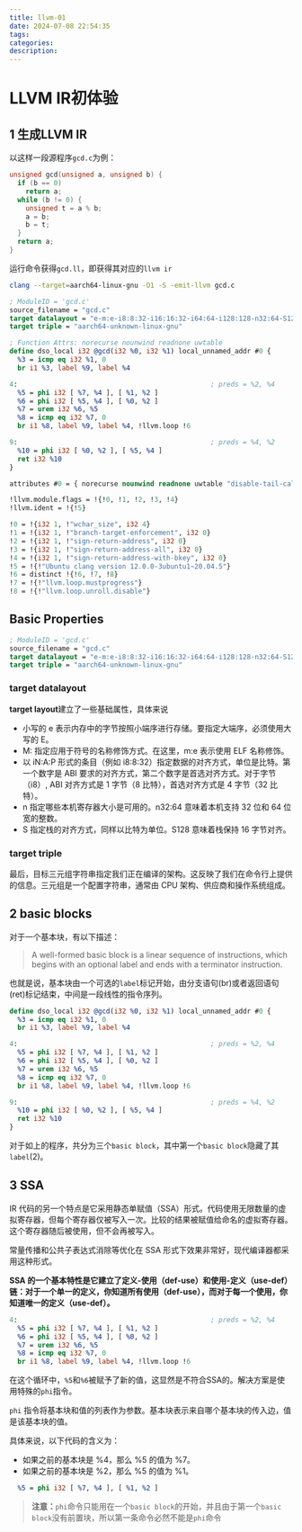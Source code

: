```yaml
---
title: llvm-01
date: 2024-07-08 22:54:35
tags:
categories:
description:
---
```


# LLVM IR初体验

## 1 生成LLVM IR

以这样一段源程序`gcd.c`为例：

```C
unsigned gcd(unsigned a, unsigned b) {
  if (b == 0)
    return a;
  while (b != 0) {
    unsigned t = a % b;
    a = b;
    b = t;
  }
  return a;
}
```

运行命令获得`gcd.ll`，即获得其对应的`llvm ir`

```bash
clang --target=aarch64-linux-gnu -O1 -S -emit-llvm gcd.c
```

```llvm
; ModuleID = 'gcd.c'
source_filename = "gcd.c"
target datalayout = "e-m:e-i8:8:32-i16:16:32-i64:64-i128:128-n32:64-S128"
target triple = "aarch64-unknown-linux-gnu"

; Function Attrs: norecurse nounwind readnone uwtable
define dso_local i32 @gcd(i32 %0, i32 %1) local_unnamed_addr #0 {
  %3 = icmp eq i32 %1, 0
  br i1 %3, label %9, label %4

4:                                                ; preds = %2, %4
  %5 = phi i32 [ %7, %4 ], [ %1, %2 ]
  %6 = phi i32 [ %5, %4 ], [ %0, %2 ]
  %7 = urem i32 %6, %5
  %8 = icmp eq i32 %7, 0
  br i1 %8, label %9, label %4, !llvm.loop !6

9:                                                ; preds = %4, %2
  %10 = phi i32 [ %0, %2 ], [ %5, %4 ]
  ret i32 %10
}

attributes #0 = { norecurse nounwind readnone uwtable "disable-tail-calls"="false" "frame-pointer"="non-leaf" "less-precise-fpmad"="false" "min-legal-vector-width"="0" "no-infs-fp-math"="false" "no-jump-tables"="false" "no-nans-fp-math"="false" "no-signed-zeros-fp-math"="false" "no-trapping-math"="true" "stack-protector-buffer-size"="8" "target-cpu"="generic" "target-features"="+neon" "unsafe-fp-math"="false" "use-soft-float"="false" }

!llvm.module.flags = !{!0, !1, !2, !3, !4}
!llvm.ident = !{!5}

!0 = !{i32 1, !"wchar_size", i32 4}
!1 = !{i32 1, !"branch-target-enforcement", i32 0}
!2 = !{i32 1, !"sign-return-address", i32 0}
!3 = !{i32 1, !"sign-return-address-all", i32 0}
!4 = !{i32 1, !"sign-return-address-with-bkey", i32 0}
!5 = !{!"Ubuntu clang version 12.0.0-3ubuntu1~20.04.5"}
!6 = distinct !{!6, !7, !8}
!7 = !{!"llvm.loop.mustprogress"}
!8 = !{!"llvm.loop.unroll.disable"}
```

## Basic Properties

```llvm
; ModuleID = 'gcd.c'
source_filename = "gcd.c"
target datalayout = "e-m:e-i8:8:32-i16:16:32-i64:64-i128:128-n32:64-S128"
target triple = "aarch64-unknown-linux-gnu"
```

### target datalayout

**target layout**建立了一些基础属性，具体来说

- 小写的 e 表示内存中的字节按照小端序进行存储。要指定大端序，必须使用大写的 E。
- M: 指定应用于符号的名称修饰方式。在这里，m:e 表示使用 ELF 名称修饰。
- 以 iN:A:P 形式的条目（例如 i8:8:32）指定数据的对齐方式，单位是比特。第一个数字是 ABI 要求的对齐方式，第二个数字是首选对齐方式。对于字节（i8）, ABI 对齐方式是 1 字节（8 比特），首选对齐方式是 4 字节（32 比特）。
- n 指定哪些本机寄存器大小是可用的。n32:64 意味着本机支持 32 位和 64 位宽的整数。
- S 指定栈的对齐方式，同样以比特为单位。S128 意味着栈保持 16 字节对齐。

### target triple

最后，目标三元组字符串指定我们正在编译的架构。这反映了我们在命令行上提供的信息。三元组是一个配置字符串，通常由 CPU 架构、供应商和操作系统组成。

## 2 basic blocks

对于一个基本块，有以下描述：

> A well-formed basic block is a linear sequence of instructions, which begins with an optional label and ends with a terminator instruction.

也就是说，基本块由一个可选的`label`标记开始，由分支语句(br)或者返回语句(ret)标记结束，中间是一段线性的指令序列。

```llvm
define dso_local i32 @gcd(i32 %0, i32 %1) local_unnamed_addr #0 {
  %3 = icmp eq i32 %1, 0
  br i1 %3, label %9, label %4

4:                                                ; preds = %2, %4
  %5 = phi i32 [ %7, %4 ], [ %1, %2 ]
  %6 = phi i32 [ %5, %4 ], [ %0, %2 ]
  %7 = urem i32 %6, %5
  %8 = icmp eq i32 %7, 0
  br i1 %8, label %9, label %4, !llvm.loop !6

9:                                                ; preds = %4, %2
  %10 = phi i32 [ %0, %2 ], [ %5, %4 ]
  ret i32 %10
}
```

对于如上的程序，共分为三个`basic block`，其中第一个`basic block`隐藏了其`label`(2)。

## 3 SSA

IR 代码的另一个特点是它采用静态单赋值（SSA）形式。代码使用无限数量的虚拟寄存器，但每个寄存器仅被写入一次。比较的结果被赋值给命名的虚拟寄存器。这个寄存器随后被使用，但不会再被写入。

常量传播和公共子表达式消除等优化在 SSA 形式下效果非常好，现代编译器都采用这种形式。

**SSA 的一个基本特性是它建立了定义-使用（def-use）和使用-定义（use-def）链：对于一个单一的定义，你知道所有使用（def-use），而对于每一个使用，你知道唯一的定义（use-def）。**

```llvm
4:                                                ; preds = %2, %4
  %5 = phi i32 [ %7, %4 ], [ %1, %2 ]
  %6 = phi i32 [ %5, %4 ], [ %0, %2 ]
  %7 = urem i32 %6, %5
  %8 = icmp eq i32 %7, 0
  br i1 %8, label %9, label %4, !llvm.loop !6
```

在这个循环中，`%5`和`%6`被赋予了新的值，这显然是不符合SSA的。解决方案是使用特殊的`phi`指令。

`phi` 指令将基本块和值的列表作为参数。基本块表示来自哪个基本块的传入边，值是该基本块的值。

具体来说，以下代码的含义为：
- 如果之前的基本块是 %4，那么 %5 的值为 %7。
- 如果之前的基本块是 %2，那么 %5 的值为 %1。
```llvm
  %5 = phi i32 [ %7, %4 ], [ %1, %2 ]
```

> **注意：**`phi`命令只能用在一个`basic block`的开始，并且由于第一个`basic block`没有前置块，所以第一条命令必然不能是`phi`命令